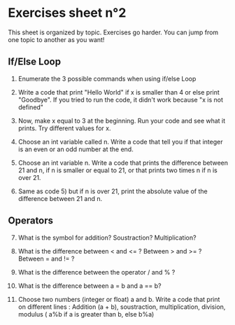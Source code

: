 # Exercises sheet n°2
This sheet is organized by topic. Exercises go harder. You can jump from one topic to another as you want!

## If/Else Loop

1) Enumerate the 3 possible commands when using if/else Loop

2) Write a code that print "Hello World" if x is smaller than 4 or else print "Goodbye".
If you tried to run the code, it didn't work because "x is not defined"
3) Now, make x equal to 3 at the beginning. Run your code and see what it prints.
Try different values for x.

4) Choose an int variable called n. Write a code that tell you if that integer is an even or an odd number at the end.

5) Choose an int variable n. Write a code that prints the difference between 21 and n, if n is smaller or equal to 21,
or that prints two times n if n is over 21.

6) Same as code 5) but if n is over 21, print the absolute value of the difference between 21 and n.

## Operators

7) What is the symbol for addition? Soustraction? Multiplication?

8) What is the difference between < and <= ? Between > and  >= ? Between = and != ?

9) What is the difference between the operator / and % ? 

10) What is the difference between a = b and a == b?

11) Choose two numbers (integer or float) a and b.
Write a code that print on different lines : Addition (a + b), soustraction, multiplication, division,
modulus ( a%b if a is greater than b, else b%a)
